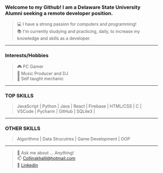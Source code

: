 ### Welcome to my Github! I am a Delaware State University Alumni seeking a remote developer position. 

> 💻 I have a strong passion for computers and programming! <br />
> 📚 I'm currently studying and practicing, daily, to increase my knowledge and skills as a developer. 
***
### Interests/Hobbies
> 🎮 PC Gamer <br />
> 🎵 Music Producer and DJ <br />
> 🚗 Self taught mechanic <br />
***
### TOP SKILLS
> JavaScript | Python | Java | React | Firebase | HTML/CSS | C | VSCode | Pycharm | GitHub | SQLite3 | 
***
### OTHER SKILLS
> Algorithms | Data Strucutres | Game Development | OOP <br /> 
***
> 💬 Ask me about ... Anything! <br />
> 📫 Collinskhalil@hotmail.com <br />
> 🙋 [Linkedin](https://www.linkedin.com/in/khalil-collins/) <br />



<!---
khalil0525/khalil0525 is a ✨ special ✨ repository because its `README.md` (this file) appears on your GitHub profile.
You can click the Preview link to take a look at your changes.
--->

